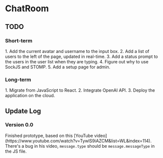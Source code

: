 # ChatRoom

<h2>TODO</h2>
<h3>Short-term</h3>
1. Add the current avatar and username to the input box.
2. Add a list of users to the left of the page, updated in real-time. 
3. Add a status prompt to the users in the user list when they are typing.
4. Figure out why to use SockJS and STOMP.
5. Add a setup page for admin.

<h3>Long-term</h3>
1. Migrate from JavaScript to React.
2. Integrate OpenAI API.
3. Deploy the application on the cloud.

<h2>Update Log</h2>
<h3>Version 0.0</h3>
Finished prototype, based on this [YouTube video](https://www.youtube.com/watch?v=TywlS9iAZCM&list=WL&amp;index=114).
There's a bug in his video, <code>message.type</code> should be <code>message.messageType</code> in the JS file.
